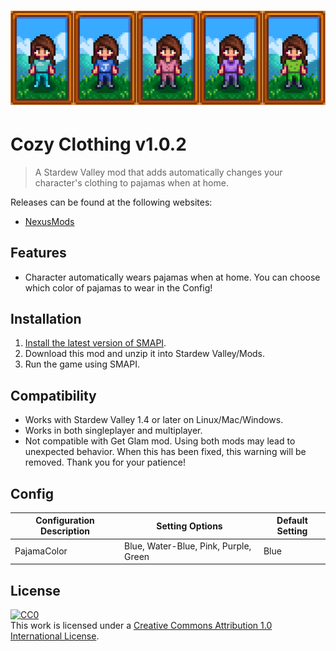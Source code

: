 <h1 align="center">
    <img src="FeatureImage.png" alt="Feature Image">
</h1>

# Cozy Clothing v1.0.2

> A Stardew Valley mod that adds automatically changes your character's clothing to pajamas when at home.

Releases can be found at the following websites:

- [NexusMods](https://www.nexusmods.com/stardewvalley/mods/5093)

## Features

- Character automatically wears pajamas when at home. You can choose which color of pajamas to wear in the Config!

## Installation

1. [Install the latest version of SMAPI](https://smapi.io/).
3. Download this mod and unzip it into Stardew Valley/Mods.
4. Run the game using SMAPI.

## Compatibility

- Works with Stardew Valley 1.4 or later on Linux/Mac/Windows.
- Works in both singleplayer and multiplayer.
- Not compatible with Get Glam mod. Using both mods may lead to unexpected behavior. When this has been fixed, this warning will be removed. Thank you for your patience!

## Config

| Configuration Description                                | Setting Options | Default Setting |
| -------------------------------------------------------- | -------- | -------- |
| PajamaColor | Blue, Water-Blue, Pink, Purple, Green   | Blue |

## License

[![CC0](http://mirrors.creativecommons.org/presskit/buttons/88x31/svg/cc-zero.svg)](https://creativecommons.org/publicdomain/zero/1.0/)<br />This work is licensed under a <a rel="license" href="http://creativecommons.org/licenses/by/1.0/">Creative Commons Attribution 1.0 International License</a>.
